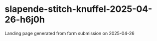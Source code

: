 # slapende-stitch-knuffel-2025-04-26-h6j0h
Landing page generated from form submission on 2025-04-26

